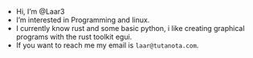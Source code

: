 - Hi, I’m @Laar3
- I’m interested in Programming and linux.
- I currently know rust and some basic python, i like creating graphical programs with the rust toolkit egui. 
- If you want to reach me my email is `laar@tutanota.com`.

<!---
Laar3/Laar3 is a ✨ special ✨ repository because its `README.md` (this file) appears on your GitHub profile.
You can click the Preview link to take a look at your changes.
--->
